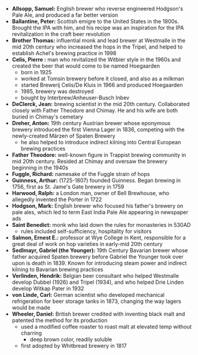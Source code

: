 * **Allsopp, Samuel:** English brewer who reverse engineered Hodgson's Pale Ale, and produced a far better version
* **Ballantine, Peter:** Scottish emigre to the United States in the 1800s. Brought the IPA with him, and his recipe was an inspiration for the IPA revitalization in the craft beer revolution
* **Brother Thomas:** influential monk and lead brewer at Westmalle in the mid 20th century who increased the hops in the Tripel, and helped to establish Achel's brewing practice in 1998
* **Celis, Pierre :** man who revitalized the Witbier style in the 1960s and created the beer that would come to be named Hoegaarden
	* born in 1925
	* worked at Tomsin brewery before it closed, and also as a milkman
	* started Brewerij Celis/De Kluis in 1966 and produced Hoegaarden
	* 1985, brewery was destroyed
	* bought by Interbrew/Anheuser-Busch Inbev
* **DeClerck, Jean:** brewing scientist in the mid 20th century. Collaborated closely with Father Theodore and Chimay. He and his wife are both buried in Chimay's cemetary
* **Dreher, Anton:** 19th century Austrian brewer whose eponymous brewery introduced the first Vienna Lager in 1836, competing with the newly-created Märzen of Spaten Brewery
	* he also helped to introduce indirect kilning into Central European brewing practices
* **Father Theodore:** well-known figure in Trappist brewing community in mid 20th century. Resided at Chimay and oversaw the brewery beginning in the 1940s
* **Fuggle, Richard:** namesake of the Fuggle strain of hops
* **Guinness, Arthur:** (1725-1807) founded Guinness. Began brewing in 1756, first as St. Jame's Gate brewery in 1759
* **Harwood, Ralph:** a London man, owner of Bell Brewhouse, who allegedly invented the Porter in 1722
* **Hodgson, Mark:** English brewer who focused his father's brewery on pale ales, which led to term East India Pale Ale appearing in newspaper ads
* **Saint Benedict:** monk who laid down the rules for monasteries in 530AD
	* rules included self-sufficiency, hospitality for visitors
* **Salmon, Ernest E.:** professor at Wye College in Kent, responsible for a great deal of work on hop varieties in early-mid 20th century
* **Sedlmayr, Gabriel (the Younger):** 19th Century Bavarian brewer whose father acquired Spaten brewery before Gabriel the Younger took over upon is death in 1839. Known for introducing steam power and indirect kilning to Bavarian brewing practices
* **Verlinden, Hendrik:** Belgian beer consultant who helped Westmalle develop Dubbel (1926) and Tripel (1934), and who helped Drie Linden develop Witkap Pater in 1932
* **von Linde, Carl:** German scientist who developed mechanical refrigeration for beer storage tanks in 1873, changing the way lagers would be made
* **Wheeler, Daniel:** British brewer credited with inventing black malt and patented the method for its production
	* used a modified coffee roaster to roast malt at elevated temp without charring
		* deep brown color, readily soluble
	* first adopted by Whitbread brewery in 1817
